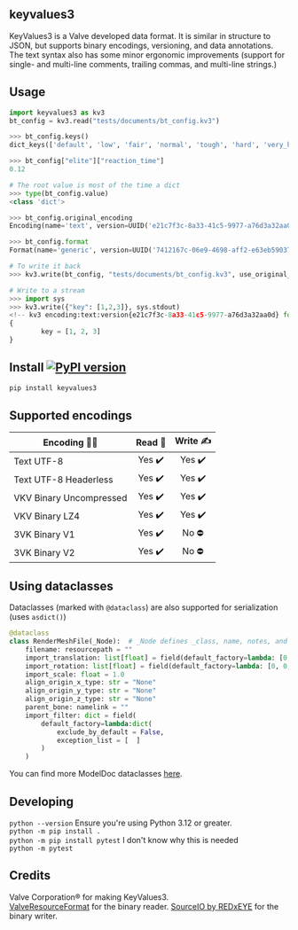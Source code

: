 ## keyvalues3
KeyValues3 is a Valve developed data format. It is similar in structure to JSON, but supports binary encodings, versioning, and data annotations. The text syntax also has some minor ergonomic improvements (support for single- and multi-line comments, trailing commas, and multi-line strings.)

## Usage
```py
import keyvalues3 as kv3
bt_config = kv3.read("tests/documents/bt_config.kv3")

>>> bt_config.keys()
dict_keys(['default', 'low', 'fair', 'normal', 'tough', 'hard', 'very_hard', 'expert', 'elite'])

>>> bt_config["elite"]["reaction_time"]
0.12
```

```py
# The root value is most of the time a dict
>>> type(bt_config.value)
<class 'dict'>

>>> bt_config.original_encoding
Encoding(name='text', version=UUID('e21c7f3c-8a33-41c5-9977-a76d3a32aa0d'))

>>> bt_config.format
Format(name='generic', version=UUID('7412167c-06e9-4698-aff2-e63eb59037e7'))

# To write it back
>>> kv3.write(bt_config, "tests/documents/bt_config.kv3", use_original_encoding=True)

# Write to a stream
>>> import sys
>>> kv3.write({"key": [1,2,3]}, sys.stdout)
<!-- kv3 encoding:text:version{e21c7f3c-8a33-41c5-9977-a76d3a32aa0d} format:generic:version{7412167c-06e9-4698-aff2-e63eb59037e7} -->
{
        key = [1, 2, 3]
}
```

## Install  [![PyPI version](https://badge.fury.io/py/keyvalues3.svg)](https://badge.fury.io/py/keyvalues3)
```bash
pip install keyvalues3
```

## Supported encodings
| Encoding 👩‍💻 | Read 📖 | Write ✍️ |
| ----------- | :-----: | :-------: |
| Text UTF-8 | Yes ✔️ | Yes ✔️ |
| Text UTF-8 Headerless | Yes ✔️ | Yes ✔️ |
| VKV Binary Uncompressed | Yes ✔️ | Yes ✔️ |
| VKV Binary LZ4 | Yes ✔️ | Yes ✔️ |
| 3VK Binary V1 | Yes ✔️ | No ⛔ |
| 3VK Binary V2 | Yes ✔️ | No ⛔ |


## Using dataclasses
Dataclasses (marked with `@dataclass`) are also supported for serialization (uses `asdict()`)
```py
@dataclass
class RenderMeshFile(_Node):  # _Node defines _class, name, notes, and children (+ helper methods)
    filename: resourcepath = ""
    import_translation: list[float] = field(default_factory=lambda: [0, 0, 0])
    import_rotation: list[float] = field(default_factory=lambda: [0, 0, 0])
    import_scale: float = 1.0
    align_origin_x_type: str = "None"
    align_origin_y_type: str = "None"
    align_origin_z_type: str = "None"
    parent_bone: namelink = ""
    import_filter: dict = field(
        default_factory=lambda:dict(
            exclude_by_default = False,
            exception_list = [  ]
        )
    )
```
You can find more ModelDoc dataclasses [here](https://github.com/kristiker/source1import/blob/6644b3133cc79b3c455cc91ab4259f3f0e27d797/utils/shared/modeldoc.py#L61-L88).

## Developing
`python --version` Ensure you're using Python 3.12 or greater.  
`python -m pip install .`  
`python -m pip install pytest` I don't know why this is needed  
`python -m pytest`  

## Credits
Valve Corporation® for making KeyValues3.  
[ValveResourceFormat](https://github.com/ValveResourceFormat/ValveResourceFormat) for the binary reader.
[SourceIO by REDxEYE](https://github.com/REDxEYE/SourceIO) for the binary writer.
